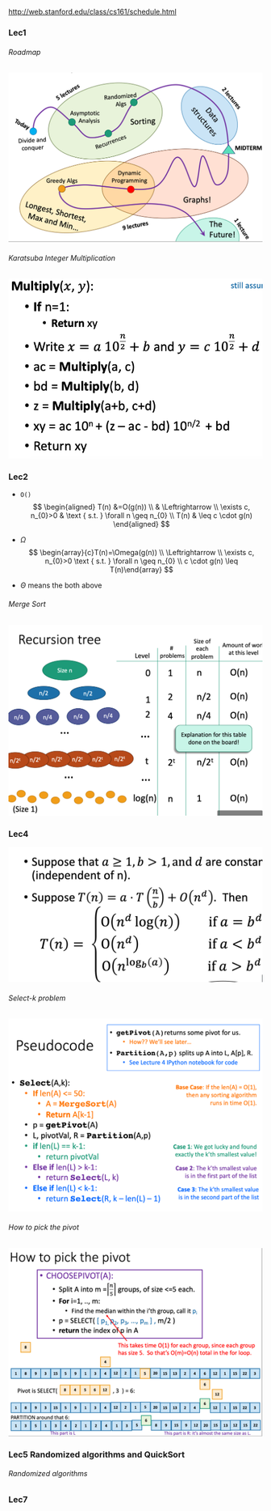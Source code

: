 http://web.stanford.edu/class/cs161/schedule.html

### Lec1

###### Roadmap

![Roadmap](./Images/1.png)

###### Karatsuba Integer Multiplication
![Roadmap](./Images/2.png)

### Lec2
* `O()`
$$
\begin{aligned} T(n) &=O(g(n)) \\ & \Leftrightarrow \\ \exists c, n_{0}>0 & \text { s.t. } \forall n \geq n_{0} \\ T(n) & \leq c \cdot g(n) \end{aligned}
$$

* $\Omega$
$$
\begin{array}{c}T(n)=\Omega(g(n)) \\ \Leftrightarrow \\ \exists c, n_{0}>0 \text { s.t. } \forall n \geq n_{0} \\ c \cdot g(n) \leq T(n)\end{array}
$$

* $\Theta$ means the both above

###### Merge Sort
![](./Images/3.png)


### Lec4

![](./Images/4.png)

###### Select-k problem
![](./Images/5.png)


###### How to pick the pivot
![](./Images/6.png)



### Lec5 Randomized algorithms and QuickSort

###### Randomized algorithms


### Lec7







